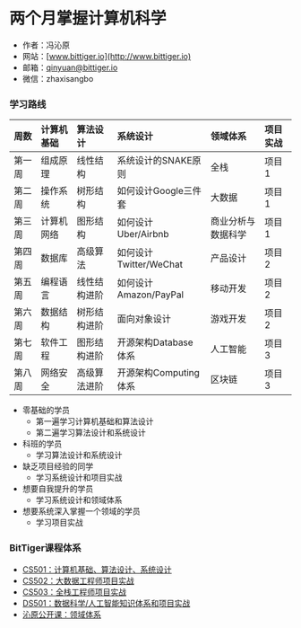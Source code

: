 # 两个月掌握计算机科学

- 作者：冯沁原
- 网站：[www.bittiger.io](http://www.bittiger.io)
- 邮箱：qinyuan@bittiger.io
- 微信：zhaxisangbo

### 学习路线

| 周数   | 计算机基础     | 算法设计  | 系统设计 | 领域体系 | 项目实战 |
| ----  |:----          |:-----| :---| :--- | :--- |
| 第一周 | 组成原理      | 线性结构  | 系统设计的SNAKE原则 | 全栈 | 项目1 |
| 第二周 | 操作系统      | 树形结构  | 如何设计Google三件套  | 大数据 | 项目1 |
| 第三周 | 计算机网络    |  图形结构 | 如何设计Uber/Airbnb | 商业分析与数据科学 | 项目1 |
| 第四周 | 数据库       |  高级算法  | 如何设计Twitter/WeChat | 产品设计 | 项目2 |
| 第五周 | 编程语言     |  线性结构进阶 | 如何设计Amazon/PayPal | 移动开发 | 项目2 |
| 第六周 | 数据结构     |  树形结构进阶 | 面向对象设计 | 游戏开发 | 项目2 |
| 第七周 | 软件工程     |  图形结构进阶 | 开源架构Database体系 | 人工智能| 项目3 |
| 第八周 | 网络安全    |  高级算法进阶 | 开源架构Computing体系 | 区块链 | 项目3 |

- 零基础的学员
  - 第一遍学习计算机基础和算法设计
  - 第二遍学习算法设计和系统设计
- 科班的学员
  - 学习算法设计和系统设计
- 缺乏项目经验的同学
  - 学习系统设计和项目实战
- 想要自我提升的学员
  - 学习系统设计和领域体系
- 想要系统深入掌握一个领域的学员
  - 学习项目实战

### BitTiger课程体系

- [CS501：计算机基础、算法设计、系统设计](https://www.bittiger.io/mastery-program)
- [CS502：大数据工程师项目实战](https://www.bittiger.io/mastery-program)
- [CS503：全栈工程师项目实战](https://www.bittiger.io/mastery-program)
- [DS501：数据科学/人工智能知识体系和项目实战](https://www.bittiger.io/mastery-program)
- [沁原公开课：领域体系](https://github.com/Fabsqrt)

